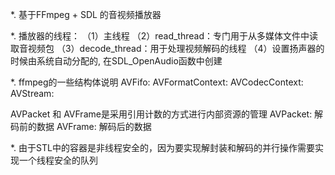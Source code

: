 *. 基于FFmpeg + SDL 的音视频播放器

*. 播放器的线程：
 （1）主线程
 （2）read_thread：专门用于从多媒体文件中读取音视频包
 （3）decode_thread：用于处理视频解码的线程
 （4）设置扬声器的时候由系统自动分配的, 在SDL_OpenAudio函数中创建

*. ffmpeg的一些结构体说明
AVFifo:
AVFormatContext:
AVCodecContext:
AVStream:

AVPacket 和 AVFrame是采用引用计数的方式进行内部资源的管理
AVPacket: 解码前的数据
AVFrame: 解码后的数据

*. 由于STL中的容器是非线程安全的，因为要实现解封装和解码的并行操作需要实现一个线程安全的队列
